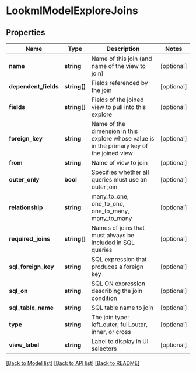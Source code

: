 # LookmlModelExploreJoins

## Properties
Name | Type | Description | Notes
------------ | ------------- | ------------- | -------------
**name** | **string** | Name of this join (and name of the view to join) | [optional] 
**dependent_fields** | **string[]** | Fields referenced by the join | [optional] 
**fields** | **string[]** | Fields of the joined view to pull into this explore | [optional] 
**foreign_key** | **string** | Name of the dimension in this explore whose value is in the primary key of the joined view | [optional] 
**from** | **string** | Name of view to join | [optional] 
**outer_only** | **bool** | Specifies whether all queries must use an outer join | [optional] 
**relationship** | **string** | many_to_one, one_to_one, one_to_many, many_to_many | [optional] 
**required_joins** | **string[]** | Names of joins that must always be included in SQL queries | [optional] 
**sql_foreign_key** | **string** | SQL expression that produces a foreign key | [optional] 
**sql_on** | **string** | SQL ON expression describing the join condition | [optional] 
**sql_table_name** | **string** | SQL table name to join | [optional] 
**type** | **string** | The join type: left_outer, full_outer, inner, or cross | [optional] 
**view_label** | **string** | Label to display in UI selectors | [optional] 

[[Back to Model list]](../README.md#documentation-for-models) [[Back to API list]](../README.md#documentation-for-api-endpoints) [[Back to README]](../README.md)


